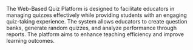 The Web-Based Quiz Platform is designed to facilitate educators in managing quizzes effectively 
while providing students with an engaging quiz-taking experience. The system allows educators 
to create question banks, generate random quizzes, and analyze performance through reports. The 
platform aims to enhance teaching efficiency and improve learning outcomes.
